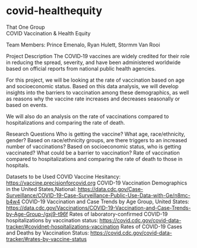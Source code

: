 # covid-healthequity


That One Group	
COVID Vaccination & Health Equity

Team Members: Prince Emenalo, Ryan Hulett, Stormm Van Rooi

Project Description
The COVID‑19 vaccines are widely credited for their role in reducing the spread, severity, and have been administered worldwide based on official reports from national public health agencies. 

For this project, we will be looking at the rate of vaccination based on age and socioeconomic status. Based on this data analysis, 
we will develop insights into the barriers to vaccination among these demographics, as well as reasons why the vaccine rate increases and decreases seasonally or based on events. 

We will also do an analysis on the rate of vaccinations compared to hospitalizations and comparing the rate of death. 
 
Research Questions
Who is getting the vaccine? What age, race/ethnicity, gender?
Based on race/ethnicity groups, are there triggers to an increased number of vaccinations?
Based on socioeconomic status, who is getting vaccinated? What could be a barrier to vaccination?
Rate of vaccination compared to hospitalizations and comparing the rate of death to those in hospitals.

Datasets to be Used
COVID Vaccine Hesitancy: https://vaccine.precisionforcovid.org
COVID-19 Vaccination Demographics in the United States,National: https://data.cdc.gov/Case-Surveillance/COVID-19-Case-Surveillance-Public-Use-Data-with-Ge/n8mc-b4w4
COVID-19 Vaccination and Case Trends by Age Group, United States: https://data.cdc.gov/Vaccinations/COVID-19-Vaccination-and-Case-Trends-by-Age-Group-/gxj9-t96f
Rates of laboratory-confirmed COVID-19 hospitalizations by vaccination status: https://covid.cdc.gov/covid-data-tracker/#covidnet-hospitalizations-vaccination
Rates of COVID-19 Cases and Deaths by Vaccination Status: https://covid.cdc.gov/covid-data-tracker/#rates-by-vaccine-status
